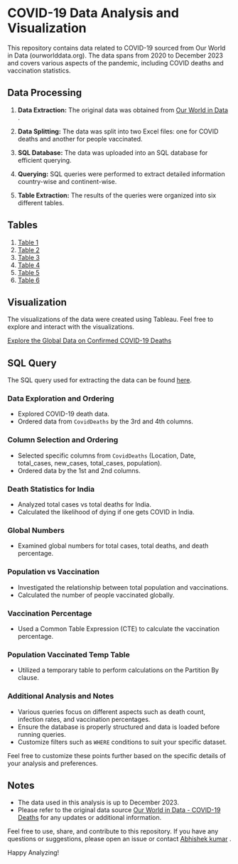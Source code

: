 # COVID-19 Data Analysis and Visualization

This repository contains data related to COVID-19 sourced from Our World in Data (ourworlddata.org). The data spans from 2020 to December 2023 and covers various aspects of the pandemic, including COVID deaths and vaccination statistics.

## Data Processing

1. **Data Extraction:** The original data was obtained from [Our World in Data](https://ourworldindata.org/covid-deaths)
.

2. **Data Splitting:** The data was split into two Excel files: one for COVID deaths and another for people vaccinated.

3. **SQL Database:** The data was uploaded into an SQL database for efficient querying.

4. **Querying:** SQL queries were performed to extract detailed information country-wise and continent-wise.

5. **Table Extraction:** The results of the queries were organized into six different tables.

## Tables

1. [Table 1](link_to_table1_excel)
2. [Table 2](link_to_table2_excel)
3. [Table 3](link_to_table3_excel)
4. [Table 4](link_to_table4_excel)
5. [Table 5](link_to_table5_excel)
6. [Table 6](link_to_table6_excel)

## Visualization
The visualizations of the data were created using Tableau. Feel free to explore and interact with the visualizations.

[Explore the Global Data on Confirmed COVID-19 Deaths](https://public.tableau.com/views/ExploretheglobaldataonconfirmedCOVID-19deaths/Dashboard1?:language=en-US&:display_count=n&:origin=viz_share_link)

## SQL Query

The SQL query used for extracting the data can be found 
[here](https://github.com/Abhishek7574/Covid_Death_analysis_using_sql_tableau/blob/4ba39982b5d63b55775a2e49cbb6ff529faaf03e/sql%20covid%20final%20project.sql).

### Data Exploration and Ordering
- Explored COVID-19 death data.
- Ordered data from `CovidDeaths` by the 3rd and 4th columns.

### Column Selection and Ordering
- Selected specific columns from `CovidDeaths` (Location, Date, total_cases, new_cases, total_cases, population).
- Ordered data by the 1st and 2nd columns.

### Death Statistics for India
- Analyzed total cases vs total deaths for India.
- Calculated the likelihood of dying if one gets COVID in India.

### Global Numbers
- Examined global numbers for total cases, total deaths, and death percentage.

### Population vs Vaccination
- Investigated the relationship between total population and vaccinations.
- Calculated the number of people vaccinated globally.

### Vaccination Percentage
- Used a Common Table Expression (CTE) to calculate the vaccination percentage.

### Population Vaccinated Temp Table
- Utilized a temporary table to perform calculations on the Partition By clause.

### Additional Analysis and Notes
- Various queries focus on different aspects such as death count, infection rates, and vaccination percentages.
- Ensure the database is properly structured and data is loaded before running queries.
- Customize filters such as `WHERE` conditions to suit your specific dataset.

Feel free to customize these points further based on the specific details of your analysis and preferences.

## Notes
- The data used in this analysis is up to December 2023.
- Please refer to the original data source [Our World in Data - COVID-19 Deaths](https://ourworldindata.org/covid-deaths) for any updates or additional information.

Feel free to use, share, and contribute to this repository. If you have any questions or suggestions, please open an issue or contact [Abhishek kumar](www.linkedin.com/in/abhishek-kumar-b22786289)
.

Happy Analyzing!
